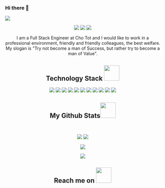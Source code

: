 ### Hi there 👋

<p align="center">
 
</p align="center">
<img src="https://cdn.cnn.com/cnnnext/dam/assets/181010130950-australia-best-beaches-cossies-beach-cocos.jpg" />

<p align="center">
 
 <img src="https://badges.pufler.dev/visits/lehoangthienan/lehoangthienan"/> 
 <!-- <img src="https://badges.pufler.dev/years/ritik307"/> -->
 <img src="https://badges.pufler.dev/repos/lehoangthienan"/>
 <img src="https://badges.pufler.dev/commits/monthly/lehoangthienan" />

</p>

<p align="center">
  I am a Full Stack Engineer at Cho Tot and I would like to work in a professional environment, friendly and friendly colleagues, the best welfare. My slogan is "Try not become a man of Success, but rather try to become a man of Value".
</p>  

<h2 align="center">Technology Stack <img src="https://github.com/ritik307/ritik307/blob/main/images/laptop.gif" width="50"></h2>

<p align="center">
<img src="https://img.shields.io/badge/-HTML5-E34F26?style=flat-square&logo=html5&logoColor=white"/>
<img src="https://img.shields.io/badge/-CSS3-1572B6?style=flat-square&logo=css3"/>
<img src="https://img.shields.io/badge/-Bootstrap-563D7C?style=flat-square&logo=bootstrap"/>
<img src="https://img.shields.io/badge/-Heroku-430098?style=flat-square&logo=heroku"/>
<img src="https://img.shields.io/badge/-JavaScript-black?style=flat-square&logo=javascript"/>
<img src="https://img.shields.io/badge/-Nodejs-black?style=flat-square&logo=Node.js"/>
<img src="https://img.shields.io/badge/-React-black?style=flat-square&logo=react"/>
<img src="https://img.shields.io/badge/-MongoDB-black?style=flat-square&logo=mongodb"/>
<img src="https://img.shields.io/badge/-MySQL-black?style=flat-square&logo=mysql"/>
<img src="https://img.shields.io/badge/-Git-black?style=flat-square&logo=git"/>
<img src="https://img.shields.io/badge/-GitHub-black?style=flat-square&logo=github"/>
</p>


<h2 align="center">
  My Github Stats<img src="https://media.giphy.com/media/VgCDAzcKvsR6OM0uWg/giphy.gif" width="50">
</h2>
 
<br>

<p align = "center">
  <img  src = "https://github-readme-stats.vercel.app/api?username=lehoangthienan&show_icons=true&theme=radical&line_height=27">
  <img src = "https://github-readme-stats.vercel.app/api/top-langs/?username=lehoangthienan&hide=html,css,java,shaderlab,kotlin,hlsl&theme=radical">
</p>

<p align = "center">
 <img  src="https://github-readme-streak-stats.herokuapp.com/?user=lehoangthienan&show_icons=true&locale=en&layout=compact&theme=radical&line_height=0" />
</p> 

<p align = "center">
 <img src="https://activity-graph.herokuapp.com/graph?username=lehoangthienan&theme=redical">
</p> 

<h2 align="center">Reach me on <img src="https://media0.giphy.com/media/jqNPzdTTxQfOgOqpO4/source.gif" width="50"></h2>

